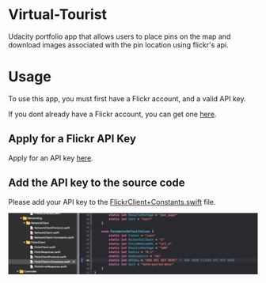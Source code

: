 # Virtual-Tourist
Udacity portfolio app that allows users to place pins on the map and download images associated with the pin location using flickr's api.

# Usage
To use this app, you must first have a Flickr account, and a valid API key.

If you dont already have a Flickr account, you can get one [here](https://www.flickr.com).

## Apply for a Flickr API Key
Apply for an API key [here](https://www.flickr.com/services/apps/create/apply).

## Add the API key to the source code
Please add your API key to the [FlickrClient+Constants.swift](Virtual%20Tourist/Model/Networking/FlickrClient/FlickrClient+Constants.swift) file.

![FlickrClient+Constants.swift](images/apiKey.png)
